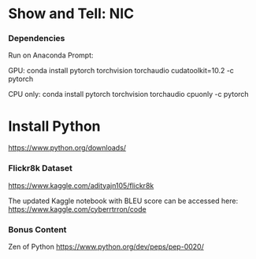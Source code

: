 # Show and Tell: NIC

### Dependencies

Run on Anaconda Prompt:

GPU:    conda install pytorch torchvision torchaudio cudatoolkit=10.2 -c pytorch

CPU only:    conda install pytorch torchvision torchaudio cpuonly -c pytorch

# Install Python

https://www.python.org/downloads/

### Flickr8k Dataset

https://www.kaggle.com/adityajn105/flickr8k

The updated Kaggle notebook with BLEU score can be accessed here:
https://www.kaggle.com/cyberrtrron/code

### Bonus Content
Zen of Python
https://www.python.org/dev/peps/pep-0020/
